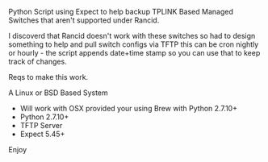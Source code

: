 Python Script using Expect to help backup TPLINK Based Managed Switches that aren't supported under Rancid.

I discoverd that Rancid doesn't work with these switches so had to design something to help and pull switch configs via TFTP this can be cron nightly or hourly - the script appends date+time stamp so you can use that to keep track of changes.


Reqs to make this work.

A Linux or BSD Based System

* Will work with OSX provided your using Brew with Python 2.7.10+
* Python 2.7.10+
* TFTP Server 
* Expect 5.45+


Enjoy
